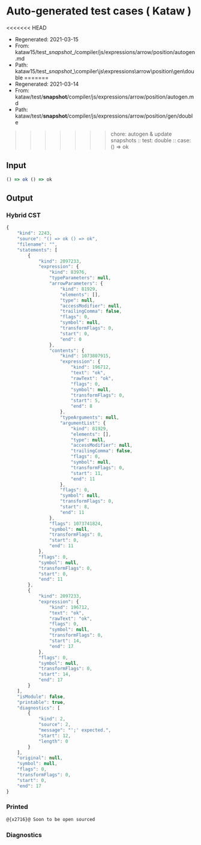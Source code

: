 # Auto-generated test cases ( Kataw )
<<<<<<< HEAD
- Regenerated: 2021-03-15
- From: kataw15/test\__snapshot__/compiler/js/expressions/arrow/position/autogen.md
- Path: kataw15/test\__snapshot__\compiler\js\expressions\arrow\position\gen\double
=======
- Regenerated: 2021-03-14
- From: kataw/test/__snapshot__/compiler/js/expressions/arrow/position/autogen.md
- Path: kataw/test/__snapshot__/compiler/js/expressions/arrow/position/gen/double
>>>>>>> chore: autogen & update snapshots
> :: test: double
> :: case: () => ok
## Input

`````js
() => ok () => ok
`````

## Output

### Hybrid CST

```javascript
{
    "kind": 2243,
    "source": "() => ok () => ok",
    "filename": "",
    "statements": [
        {
            "kind": 2097233,
            "expression": {
                "kind": 83976,
                "typeParameters": null,
                "arrowParameters": {
                    "kind": 81929,
                    "elements": [],
                    "type": null,
                    "accessModifier": null,
                    "trailingComma": false,
                    "flags": 0,
                    "symbol": null,
                    "transformFlags": 0,
                    "start": 0,
                    "end": 0
                },
                "contents": {
                    "kind": 1073807915,
                    "expression": {
                        "kind": 196712,
                        "text": "ok",
                        "rawText": "ok",
                        "flags": 0,
                        "symbol": null,
                        "transformFlags": 0,
                        "start": 5,
                        "end": 8
                    },
                    "typeArguments": null,
                    "argumentList": {
                        "kind": 81929,
                        "elements": [],
                        "type": null,
                        "accessModifier": null,
                        "trailingComma": false,
                        "flags": 0,
                        "symbol": null,
                        "transformFlags": 0,
                        "start": 11,
                        "end": 11
                    },
                    "flags": 0,
                    "symbol": null,
                    "transformFlags": 0,
                    "start": 8,
                    "end": 11
                },
                "flags": 1073741824,
                "symbol": null,
                "transformFlags": 0,
                "start": 0,
                "end": 11
            },
            "flags": 0,
            "symbol": null,
            "transformFlags": 0,
            "start": 0,
            "end": 11
        },
        {
            "kind": 2097233,
            "expression": {
                "kind": 196712,
                "text": "ok",
                "rawText": "ok",
                "flags": 0,
                "symbol": null,
                "transformFlags": 0,
                "start": 14,
                "end": 17
            },
            "flags": 0,
            "symbol": null,
            "transformFlags": 0,
            "start": 14,
            "end": 17
        }
    ],
    "isModule": false,
    "printable": true,
    "diagnostics": [
        {
            "kind": 2,
            "source": 2,
            "message": "';' expected.",
            "start": 12,
            "length": 0
        }
    ],
    "original": null,
    "symbol": null,
    "flags": 0,
    "transformFlags": 0,
    "start": 0,
    "end": 17
}
```

### Printed

```javascript
@{x2716}@ Soon to be open sourced
```

### Diagnostics

```javascript

```

